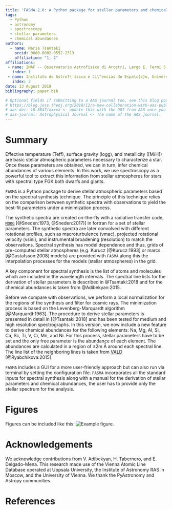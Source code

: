 ```yaml
---
title: 'FASMA 2.0: A Python package for stellar parameters and chemical abundances'
tags:
  - Python
  - astronomy
  - spectroscopy
  - stellar parameters
  - chemical abundances
authors:
  - name: Maria Tsantaki
    orcid: 0000-0002-0552-2313
    affiliation: "1, 2"
affiliations:
 - name: INAF -- Osservatorio Astrofisico di Arcetri, Largo E. Fermi 5, 50125 Firenze, Italy
   index: 1
 - name: Instituto de Astrof\'isica e Ci\^encias do Espa\c{c}o, Universidade do Porto, CAUP, Rua das Estrelas, Porto, 4150-762, Portugal
   index: 2
date: 13 August 2019
bibliography: paper.bib

# Optional fields if submitting to a AAS journal too, see this blog post:
# https://blog.joss.theoj.org/2018/12/a-new-collaboration-with-aas-publishing
# aas-doi: 10.3847/xxxxx <- update this with the DOI from AAS once you know it.
# aas-journal: Astrophysical Journal <- The name of the AAS journal.
---
```


# Summary

Effective temperature (Teff), surface gravity (logg), and metallicity ([M/H]) are basic stellar atmospheric parameters necessary to characterize a star. Once these parameters are obtained, we can in turn, infer chemical abundances of various elements. In this work, we use spectroscopy as a powerful tool to extract this information from stellar atmospheres for stars with spectral type FGK both dwarfs and giants.

``FASMA`` is a Python package to derive stellar atmospheric parameters based on the spectral synthesis technique. The principle of this technique relies on the comparison between synthetic spectra with observations to yield the best-fit parameters under a minimization process.

The synthetic spectra are created on-the-fly with a radiative transfer code, [``MOOG``](https://www.as.utexas.edu/~chris/moog.html) [@Sneden:1973, @Sneden:2017)] in fortran for a set of stellar parameters. The synthetic spectra are later convolved with different rotational profiles, such as macroturbulence (vmac), projected rotational velocity (vsini), and instrumental broadening (resolution) to match the observations. Spectral synthesis has model dependence and thus, grids of pre-computed stellar atmospheres (e.g. Kurucz [@Kurucz:1993] or marcs [@Gustafsson:2008] models) are provided with ``FASMA`` along this the interpolation processes for the models (stellar atmospheres) in the grid.

A key component for spectral synthesis is the list of atoms and molecules which are included in the wavelength intervals. The spectral line lists for the derivation of stellar parameters is described in @Tsantaki:2018 and for the chemical abundances is taken from @Adibekyan:2015.

Before we compare with observations, we perform a local normalization for the regions of the synthesis and filter for cosmic rays. The minimization process is based on the Levenberg-Marquardt algorithm [@Marquardt:1963]. The procedure to derive stellar parameters is presented in detail in [@Tsantaki:2018] and has been tested for medium and high resolution spectrographs. In this version, we now include a new feature to derive chemical abundances for the following elements: Na, Mg, Al, Si, Ca, Sc, Ti, V, Cr, Mn, and Ni. For this process, stellar parameters have to be set and the only free parameter is the abundance of each element. The abundances are calculated in a region of &pm;2m &angst; around each spectral line. The line list of the neighboring lines is taken from [VALD](http://vald.astro.uu.se/~vald/php/vald.php) [@Ryabchikova:2015]

``FASMA`` includes a GUI for a more user-friendly approach but can also run via terminal by setting the configuration file. ``FASMA`` incorporates all the standard inputs for spectral synthesis along with a manual for the derivation of stellar parameters and chemical abundances, the user has to provide only the stellar spectrum for the analysis.


# Figures

Figures can be included like this: ![Example figure.](figure.png)

# Acknowledgements

We acknowledge contributions from V. Adibekyan, H. Tabernero, and E. Delgado-Mena. This research made use of the Vienna Atomic Line Database operated at Uppsala University, the Institute of Astronomy RAS in Moscow, and the University of Vienna. We thank the PyAstronomy and Astropy communities.

# References
